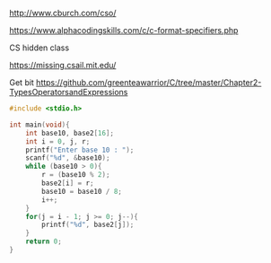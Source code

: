 


http://www.cburch.com/cso/

https://www.alphacodingskills.com/c/c-format-specifiers.php


CS hidden class 

https://missing.csail.mit.edu/

Get bit 
https://github.com/greenteawarrior/C/tree/master/Chapter2-TypesOperatorsandExpressions

```c
#include <stdio.h>

int main(void){
	int base10, base2[16];
	int i = 0, j, r;
	printf("Enter base 10 : ");
	scanf("%d", &base10);
	while (base10 > 0){
		r = (base10 % 2);
		base2[i] = r;
		base10 = base10 / 8;
		i++;
	}
	for(j = i - 1; j >= 0; j--){
		printf("%d", base2[j]);
	}
	return 0;
}
```
